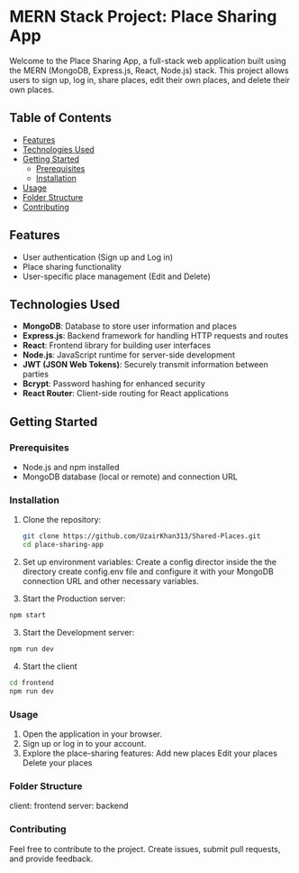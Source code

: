 # MERN Stack Project: Place Sharing App

Welcome to the Place Sharing App, a full-stack web application built using the MERN (MongoDB, Express.js, React, Node.js) stack. This project allows users to sign up, log in, share places, edit their own places, and delete their own places.

## Table of Contents

- [Features](#features)
- [Technologies Used](#technologies-used)
- [Getting Started](#getting-started)
  - [Prerequisites](#prerequisites)
  - [Installation](#installation)
- [Usage](#usage)
- [Folder Structure](#folder-structure)
- [Contributing](#contributing)

## Features

- User authentication (Sign up and Log in)
- Place sharing functionality
- User-specific place management (Edit and Delete)

## Technologies Used

- **MongoDB**: Database to store user information and places
- **Express.js**: Backend framework for handling HTTP requests and routes
- **React**: Frontend library for building user interfaces
- **Node.js**: JavaScript runtime for server-side development
- **JWT (JSON Web Tokens)**: Securely transmit information between parties
- **Bcrypt**: Password hashing for enhanced security
- **React Router**: Client-side routing for React applications

## Getting Started

### Prerequisites

- Node.js and npm installed
- MongoDB database (local or remote) and connection URL

### Installation

1. Clone the repository:
   ```bash
   git clone https://github.com/UzairKhan313/Shared-Places.git
   cd place-sharing-app
   ```
2. Set up environment variables:
   Create a config director inside the the directory create config.env file and configure it with your MongoDB connection URL and other necessary variables.

3. Start the Production server:

```bash
npm start
```

3. Start the Development server:

```bash
npm run dev
```

4. Start the client

```bash
cd frontend
npm run dev

```

### Usage

1. Open the application in your browser.
2. Sign up or log in to your account.
3. Explore the place-sharing features:
   Add new places
   Edit your places
   Delete your places

### Folder Structure

client: frontend
server: backend

### Contributing

Feel free to contribute to the project. Create issues, submit pull requests, and provide feedback.
